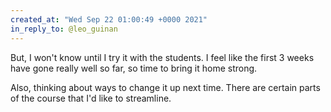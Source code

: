 ```yaml
---
created_at: "Wed Sep 22 01:00:49 +0000 2021"
in_reply_to: @leo_guinan
---
```


But, I won't know until I try it with the students. I feel like the first 3 weeks have gone really well so far, so time to bring it home strong.

Also, thinking about ways to change it up next time. There are certain parts of the course that I'd like to streamline.
